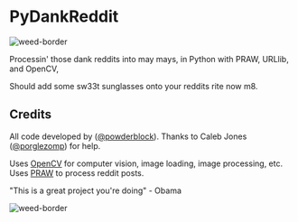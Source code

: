 PyDankReddit
============
![weed-border](http://25.media.tumblr.com/tumblr_m9wyxuECn41r67vczo1_500.gif)

Processin' those dank reddits into may mays, in Python with PRAW, URLlib, and OpenCV,

Should add some sw33t sunglasses onto your reddits rite now m8.

Credits
-------

All code developed by ([@powderblock](https://github.com/powderblock)).
Thanks to Caleb Jones ([@porglezomp](https://github.com/porglezomp)) for help. 

Uses [OpenCV](http://opencv.org/) for computer vision, image loading, image processing, etc. 
Uses [PRAW](https://praw.readthedocs.org/en/v2.1.16/) to process reddit posts.

"This is a great project you're doing" - Obama

![weed-border](http://25.media.tumblr.com/tumblr_m9wyxuECn41r67vczo1_500.gif)
